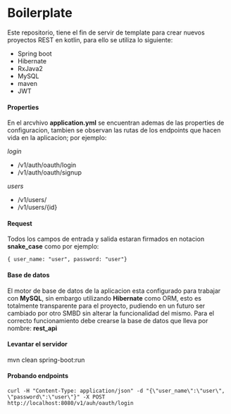 # Boilerplate

Este repositorio, tiene el fin de servir de template para crear nuevos proyectos REST en kotlin, para ello se utiliza lo siguiente:

- Spring boot
- Hibernate
- RxJava2
- MySQL
- maven
- JWT

#### Properties
En el arcvhivo **application.yml** se encuentran ademas de las properties de configuracion, tambien se observan las rutas de los endpoints que hacen vida en la aplicacion; por ejemplo:

_login_
- /v1/auth/oauth/login
- /v1/auth/oauth/signup

_users_
- /v1/users/
- /v1/users/{id}

#### Request
Todos los campos de entrada y salida estaran firmados en notacion **snake_case** como por ejemplo:

`{ user_name: "user", password: "user"}`

#### Base de datos
El motor de base de datos de la aplicacion esta configurado para trabajar con **MySQL**, sin embargo utilizando **Hibernate** como ORM, esto es totalmente transparente para el proyecto, pudiendo en un futuro ser cambiado por otro SMBD sin alterar la funcionalidad del mismo. Para el correcto funcionamiento debe crearse la base de datos que lleva por nombre: **rest_api**

#### Levantar el servidor

mvn clean spring-boot:run

#### Probando endpoints

`curl -H "Content-Type: application/json" -d "{\"user_name\":\"user\", \"password\":\"user\"}" -X POST http://localhost:8080/v1/auh/oauth/login`